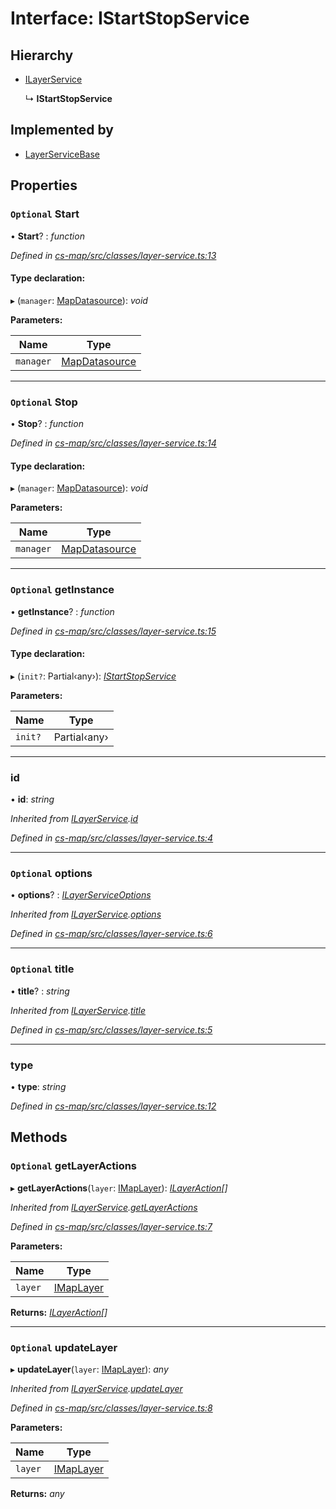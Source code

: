 # Interface: IStartStopService

## Hierarchy

* [ILayerService](_cs_map_src_classes_layer_service_.ilayerservice.md)

  ↳ **IStartStopService**

## Implemented by

* [LayerServiceBase](../classes/_cs_map_src_classes_layer_service_.layerservicebase.md)

## Properties

### `Optional` Start

• **Start**? : *function*

*Defined in [cs-map/src/classes/layer-service.ts:13](https://github.com/RichardHovenkamp/csnext/blob/40018c3a/packages/cs-map/src/classes/layer-service.ts#L13)*

#### Type declaration:

▸ (`manager`: [MapDatasource](../classes/_cs_map_src_datasources_map_datasource_.mapdatasource.md)): *void*

**Parameters:**

Name | Type |
------ | ------ |
`manager` | [MapDatasource](../classes/_cs_map_src_datasources_map_datasource_.mapdatasource.md) |

___

### `Optional` Stop

• **Stop**? : *function*

*Defined in [cs-map/src/classes/layer-service.ts:14](https://github.com/RichardHovenkamp/csnext/blob/40018c3a/packages/cs-map/src/classes/layer-service.ts#L14)*

#### Type declaration:

▸ (`manager`: [MapDatasource](../classes/_cs_map_src_datasources_map_datasource_.mapdatasource.md)): *void*

**Parameters:**

Name | Type |
------ | ------ |
`manager` | [MapDatasource](../classes/_cs_map_src_datasources_map_datasource_.mapdatasource.md) |

___

### `Optional` getInstance

• **getInstance**? : *function*

*Defined in [cs-map/src/classes/layer-service.ts:15](https://github.com/RichardHovenkamp/csnext/blob/40018c3a/packages/cs-map/src/classes/layer-service.ts#L15)*

#### Type declaration:

▸ (`init?`: Partial‹any›): *[IStartStopService](_cs_map_src_classes_layer_service_.istartstopservice.md)*

**Parameters:**

Name | Type |
------ | ------ |
`init?` | Partial‹any› |

___

###  id

• **id**: *string*

*Inherited from [ILayerService](_cs_map_src_classes_layer_service_.ilayerservice.md).[id](_cs_map_src_classes_layer_service_.ilayerservice.md#id)*

*Defined in [cs-map/src/classes/layer-service.ts:4](https://github.com/RichardHovenkamp/csnext/blob/40018c3a/packages/cs-map/src/classes/layer-service.ts#L4)*

___

### `Optional` options

• **options**? : *[ILayerServiceOptions](_cs_map_src_classes_layer_service_options_.ilayerserviceoptions.md)*

*Inherited from [ILayerService](_cs_map_src_classes_layer_service_.ilayerservice.md).[options](_cs_map_src_classes_layer_service_.ilayerservice.md#optional-options)*

*Defined in [cs-map/src/classes/layer-service.ts:6](https://github.com/RichardHovenkamp/csnext/blob/40018c3a/packages/cs-map/src/classes/layer-service.ts#L6)*

___

### `Optional` title

• **title**? : *string*

*Inherited from [ILayerService](_cs_map_src_classes_layer_service_.ilayerservice.md).[title](_cs_map_src_classes_layer_service_.ilayerservice.md#optional-title)*

*Defined in [cs-map/src/classes/layer-service.ts:5](https://github.com/RichardHovenkamp/csnext/blob/40018c3a/packages/cs-map/src/classes/layer-service.ts#L5)*

___

###  type

• **type**: *string*

*Defined in [cs-map/src/classes/layer-service.ts:12](https://github.com/RichardHovenkamp/csnext/blob/40018c3a/packages/cs-map/src/classes/layer-service.ts#L12)*

## Methods

### `Optional` getLayerActions

▸ **getLayerActions**(`layer`: [IMapLayer](_cs_map_src_classes_imap_layer_.imaplayer.md)): *[ILayerAction](_cs_map_src_classes_ilayer_action_.ilayeraction.md)[]*

*Inherited from [ILayerService](_cs_map_src_classes_layer_service_.ilayerservice.md).[getLayerActions](_cs_map_src_classes_layer_service_.ilayerservice.md#optional-getlayeractions)*

*Defined in [cs-map/src/classes/layer-service.ts:7](https://github.com/RichardHovenkamp/csnext/blob/40018c3a/packages/cs-map/src/classes/layer-service.ts#L7)*

**Parameters:**

Name | Type |
------ | ------ |
`layer` | [IMapLayer](_cs_map_src_classes_imap_layer_.imaplayer.md) |

**Returns:** *[ILayerAction](_cs_map_src_classes_ilayer_action_.ilayeraction.md)[]*

___

### `Optional` updateLayer

▸ **updateLayer**(`layer`: [IMapLayer](_cs_map_src_classes_imap_layer_.imaplayer.md)): *any*

*Inherited from [ILayerService](_cs_map_src_classes_layer_service_.ilayerservice.md).[updateLayer](_cs_map_src_classes_layer_service_.ilayerservice.md#optional-updatelayer)*

*Defined in [cs-map/src/classes/layer-service.ts:8](https://github.com/RichardHovenkamp/csnext/blob/40018c3a/packages/cs-map/src/classes/layer-service.ts#L8)*

**Parameters:**

Name | Type |
------ | ------ |
`layer` | [IMapLayer](_cs_map_src_classes_imap_layer_.imaplayer.md) |

**Returns:** *any*
